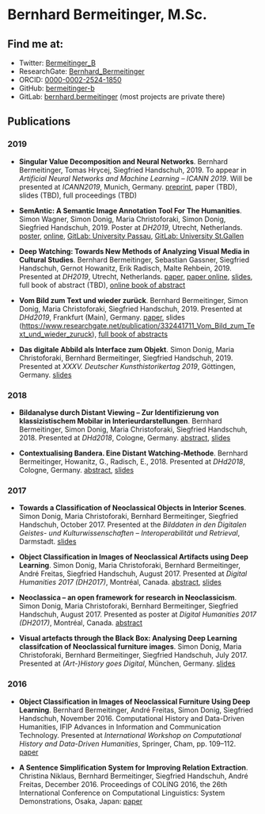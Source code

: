 # Bernhard Bermeitinger, M.Sc.

## Find me at:

- Twitter: [Bermeitinger_B](https://twitter.com/bermeitinger_b)
- ResearchGate: [Bernhard_Bermeitinger](https://www.researchgate.net/profile/Bernhard_Bermeitinger)
- ORCID: [0000-0002-2524-1850](https://orcid.org/0000-0002-2524-1850)
- GitHub: [bermeitinger-b](https://github.com/bermeitinger-b)
- GitLab: [bernhard.bermeitinger](https://gitlab.com/bernhard.bermeitinger) (most projects are private there)

## Publications

### 2019

- **Singular Value Decomposition and Neural Networks**. Bernhard Bermeitinger, Tomas Hrycej, Siegfried Handschuh, 2019. To appear in _Artificial Neural Networks and Machine Learning – ICANN 2019_. Will be presented at _ICANN2019_, Munich, Germany. [preprint](https://arxiv.org/abs/1906.11755), paper (TBD), slides (TBD), full proceedings (TBD)

- **SemAntic: A Semantic Image Annotation Tool For The Humanities**. Simon Wagner, Simon Donig, Maria Christoforaki, Simon Donig, Siegfried Handschuh, 2019. Poster at _DH2019_, Utrecht, Netherlands. [poster](https://www.researchgate.net/publication/334317882_SemAntic_-_A_semantic_annotation_tool_for_the_Humanities/citations), [online](https://dev.clariah.nl/files/dh2019/boa/0341.html), [GitLab: University Passau](https://gitlab.com/nlp-passau/semantic-image-annotation-tool), [GitLab: University St.Gallen](https://gitlab.com/ds-unisg/semantic-image-annotation-tool)


- **Deep Watching: Towards New Methods of Analyzing Visual Media in Cultural Studies**. Bernhard Bermeitinger, Sebastian Gassner, Siegfried Handschuh, Gernot Howanitz, Erik Radisch, Malte Rehbein, 2019. Presented at _DH2019_, Utrecht, Netherlands. [paper](), [paper online](https://dev.clariah.nl/files/dh2019/boa/0335.html), [slides](https://zenodo.org/record/3326470), full book of abstract (TBD), [online book of abstract](https://dh2019.adho.org/programme/book-of-abstracts/)

- **Vom Bild zum Text und wieder zurück**. Bernhard Bermeitinger, Simon Donig, Maria Christoforaki, Siegfried Handschuh, 2019. Presented at _DHd2019_, Frankfurt (Main), Germany. [paper](https://www.researchgate.net/publication/332275547), slides (https://www.researchgate.net/publication/332441711_Vom_Bild_zum_Text_und_wieder_zuruck), [full book of abstracts](https://zenodo.org/record/2596095)

- **Das digitale Abbild als Interface zum Objekt**. Simon Donig, Maria Christoforaki, Bernhard Bermeitinger, Siegfried Handschuh, 2019. Presented at _XXXV. Deutscher Kunsthistorikertag 2019_, Göttingen, Germany. [slides](https://www.researchgate.net/publication/332344200)

### 2018

- **Bildanalyse durch Distant Viewing – Zur Identifizierung von klassizistischem Mobilar in Interieurdarstellungen**. Bernhard Bermeitinger, Simon Donig, Maria Christoforaki, Siegfried Handschuh, 2018. Presented at _DHd2018_, Cologne, Germany. [abstract](https://www.researchgate.net/publication/322525886), [slides](https://doi.org/10.13140/RG.2.2.12597.17121)

- **Contextualising Bandera. Eine Distant Watching-Methode**. Bernhard Bermeitinger, Howanitz, G., Radisch, E., 2018. Presented at _DHd2018_, Cologne, Germany. [abstract](https://www.researchgate.net/publication/323507402), [slides](https://doi.org/10.13140/RG.2.2.22663.50084)


### 2017

- **Towards a Classification of Neoclassical Objects in Interior Scenes**. Simon Donig, Maria Christoforaki, Bernhard Bermeitinger, Siegfried Handschuh, October 2017. Presented at the _Bilddaten in den Digitalen Geistes- und Kulturwissenschaften – Interoperabilität und Retrieval_, Darmstadt. [slides](https://www.researchgate.net/publication/320346839)

- **Object Classification in Images of Neoclassical Artifacts using Deep Learning**. Simon Donig, Maria Christoforaki, Bernhard Bermeitinger, André Freitas, Siegfried Handschuh, August 2017. Presented at _Digital Humanities 2017 (DH2017)_, Montréal, Canada. [abstract](https://www.researchgate.net/publication/320413198), [slides](https://www.researchgate.net/publication/319174970)

- **Neoclassica – an open framework for research in Neoclassicism**. Simon Donig, Maria Christoforaki, Bernhard Bermeitinger, Siegfried Handschuh, August 2017. Presented as poster at _Digital Humanities 2017 (DH2017)_, Montréal, Canada. [abstract](https://www.researchgate.net/publication/319307122)

- **Visual artefacts through the Black Box: Analysing Deep Learning classifcation of Neoclassical furniture images**. Simon Donig, Maria Christoforaki, Bernhard Bermeitinger, Siegfried Handschuh, July 2017. Presented at _(Art-)History goes Digital_, München, Germany. [slides](https://www.researchgate.net/publication/319204814)


### 2016

- **Object Classification in Images of Neoclassical Furniture Using Deep Learning**. Bernhard Bermeitinger, André Freitas, Simon Donig, Siegfried Handschuh, November 2016. Computational History and Data-Driven Humanities, IFIP Advances in Information and Communication Technology. Presented at _International Workshop on Computational History and Data-Driven Humanities_, Springer, Cham, pp. 109–112. [paper](https://doi.org/10.1007/978-3-319-46224-0_10)

- **A Sentence Simplification System for Improving Relation Extraction**. Christina Niklaus, Bernhard Bermeitinger, Siegfried Handschuh, André Freitas, December 2016. Proceedings of COLING 2016, the 26th International Conference on Computational Linguistics: System Demonstrations, Osaka, Japan: [paper](https://www.researchgate.net/publication/315670222)
